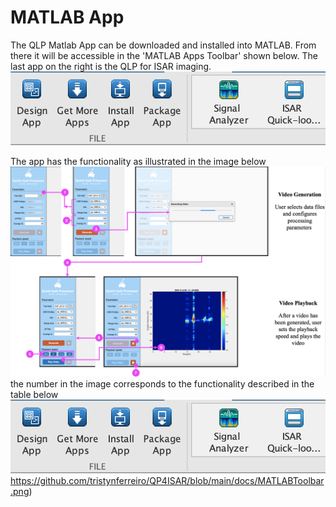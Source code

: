 # MATLAB App
The QLP Matlab App can be downloaded and installed into MATLAB. From there it will be accessible in the 'MATLAB Apps Toolbar' shown below. The last app on the right is the QLP for ISAR imaging. 
![MATLAB Toolbar with QLP app](https://github.com/tristynferreiro/QP4ISAR/blob/main/docs/MATLABToolbar.png)

The app has the functionality as illustrated in the image below
![QLP GUI system Interactions](https://github.com/tristynferreiro/QP4ISAR/blob/main/docs/UXAppDesign.png)
the number in the image corresponds to the functionality described in the table below
![Table explaining app functionality](https://github.com/tristynferreiro/QP4ISAR/blob/main/docs/MATLABToolbar.png)https://github.com/tristynferreiro/QP4ISAR/blob/main/docs/MATLABToolbar.png)

